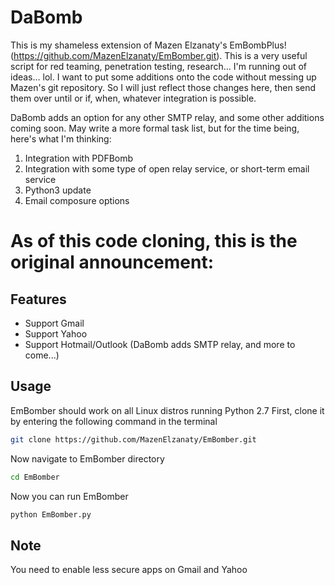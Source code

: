 # DaBomb 
This is my shameless extension of Mazen Elzanaty's EmBombPlus! (https://github.com/MazenElzanaty/EmBomber.git). This is a very useful script for red teaming, penetration testing, research... I'm running out of ideas... lol. I want to put some additions onto the code without messing up Mazen's git repository. So I will just reflect those changes here, then send them over until or if, when, whatever integration is possible.

DaBomb adds an option for any other SMTP relay, and some other additions coming soon. May write a more formal task list, but for the time being, here's what I'm thinking:
1) Integration with PDFBomb
2) Integration with some type of open relay service, or short-term email service
3) Python3 update
4) Email composure options

# As of this code cloning, this is the original announcement:
## Features
- Support Gmail
- Support Yahoo
- Support Hotmail/Outlook
(DaBomb adds SMTP relay, and more to come...)

## Usage
EmBomber should work on all Linux distros running Python 2.7
First, clone it by entering the following command in the terminal
``` bash
git clone https://github.com/MazenElzanaty/EmBomber.git
```
Now navigate to EmBomber directory
``` bash
cd EmBomber
```
Now you can run EmBomber
``` bash
python EmBomber.py
```
## Note
You need to enable less secure apps on Gmail and Yahoo


